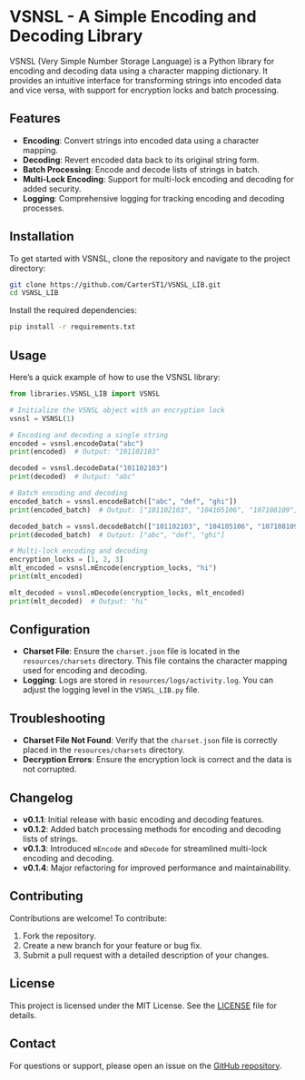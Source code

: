 # VSNSL - A Simple Encoding and Decoding Library

VSNSL (Very Simple Number Storage Language) is a Python library for encoding and decoding data using a character mapping dictionary. It provides an intuitive interface for transforming strings into encoded data and vice versa, with support for encryption locks and batch processing.

## Features

- **Encoding**: Convert strings into encoded data using a character mapping.
- **Decoding**: Revert encoded data back to its original string form.
- **Batch Processing**: Encode and decode lists of strings in batch.
- **Multi-Lock Encoding**: Support for multi-lock encoding and decoding for added security.
- **Logging**: Comprehensive logging for tracking encoding and decoding processes.

## Installation

To get started with VSNSL, clone the repository and navigate to the project directory:

```bash
git clone https://github.com/CarterST1/VSNSL_LIB.git
cd VSNSL_LIB
```

Install the required dependencies:

```bash
pip install -r requirements.txt
```

## Usage

Here’s a quick example of how to use the VSNSL library:

```python
from libraries.VSNSL_LIB import VSNSL

# Initialize the VSNSL object with an encryption lock
vsnsl = VSNSL(1)

# Encoding and decoding a single string
encoded = vsnsl.encodeData("abc")
print(encoded)  # Output: "101102103"

decoded = vsnsl.decodeData("101102103")
print(decoded)  # Output: "abc"

# Batch encoding and decoding
encoded_batch = vsnsl.encodeBatch(["abc", "def", "ghi"])
print(encoded_batch)  # Output: ["101102103", "104105106", "107108109"]

decoded_batch = vsnsl.decodeBatch(["101102103", "104105106", "107108109"])
print(decoded_batch)  # Output: ["abc", "def", "ghi"]

# Multi-lock encoding and decoding
encryption_locks = [1, 2, 3]
mlt_encoded = vsnsl.mEncode(encryption_locks, "hi")
print(mlt_encoded)

mlt_decoded = vsnsl.mDecode(encryption_locks, mlt_encoded)
print(mlt_decoded)  # Output: "hi"
```

## Configuration

- **Charset File**: Ensure the `charset.json` file is located in the `resources/charsets` directory. This file contains the character mapping used for encoding and decoding.
- **Logging**: Logs are stored in `resources/logs/activity.log`. You can adjust the logging level in the `VSNSL_LIB.py` file.

## Troubleshooting

- **Charset File Not Found**: Verify that the `charset.json` file is correctly placed in the `resources/charsets` directory.
- **Decryption Errors**: Ensure the encryption lock is correct and the data is not corrupted.

## Changelog

- **v0.1.1**: Initial release with basic encoding and decoding features.
- **v0.1.2**: Added batch processing methods for encoding and decoding lists of strings.
- **v0.1.3**: Introduced `mEncode` and `mDecode` for streamlined multi-lock encoding and decoding.
- **v0.1.4**: Major refactoring for improved performance and maintainability.

## Contributing

Contributions are welcome! To contribute:

1. Fork the repository.
2. Create a new branch for your feature or bug fix.
3. Submit a pull request with a detailed description of your changes.

## License

This project is licensed under the MIT License. See the [LICENSE](license.md) file for details.

## Contact

For questions or support, please open an issue on the [GitHub repository](https://github.com/CarterST1/VSNSL_LIB).
